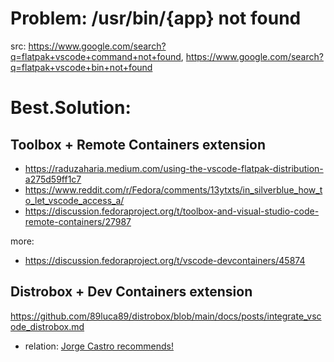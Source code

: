 # Problem: /usr/bin/{app} not found
src: https://www.google.com/search?q=flatpak+vscode+command+not+found, https://www.google.com/search?q=flatpak+vscode+bin+not+found

# Best.Solution:
## Toolbox + Remote Containers extension
- https://raduzaharia.medium.com/using-the-vscode-flatpak-distribution-a275d59ff1c7
- https://www.reddit.com/r/Fedora/comments/13ytxts/in_silverblue_how_to_let_vscode_access_a/
- https://discussion.fedoraproject.org/t/toolbox-and-visual-studio-code-remote-containers/27987

more:
- https://discussion.fedoraproject.org/t/vscode-devcontainers/45874

## Distrobox + Dev Containers extension
https://github.com/89luca89/distrobox/blob/main/docs/posts/integrate_vscode_distrobox.md
- relation: [Jorge Castro recommends!](https://discussion.fedoraproject.org/t/vscode-devcontainers/45874/4)
